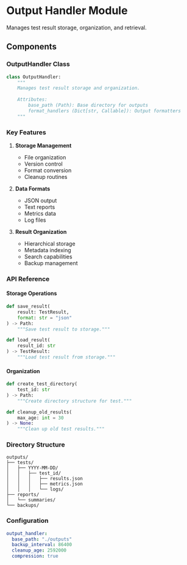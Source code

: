 # Output Handler Module

Manages test result storage, organization, and retrieval.

## Components

### OutputHandler Class

```python
class OutputHandler:
    """
    Manages test result storage and organization.
    
    Attributes:
        base_path (Path): Base directory for outputs
        format_handlers (Dict[str, Callable]): Output formatters
    """
```

### Key Features

1. **Storage Management**
   * File organization
   * Version control
   * Format conversion
   * Cleanup routines

2. **Data Formats**
   * JSON output
   * Text reports
   * Metrics data
   * Log files

3. **Result Organization**
   * Hierarchical storage
   * Metadata indexing
   * Search capabilities
   * Backup management

### API Reference

#### Storage Operations
```python
def save_result(
    result: TestResult,
    format: str = "json"
) -> Path:
    """Save test result to storage."""

def load_result(
    result_id: str
) -> TestResult:
    """Load test result from storage."""
```

#### Organization
```python
def create_test_directory(
    test_id: str
) -> Path:
    """Create directory structure for test."""

def cleanup_old_results(
    max_age: int = 30
) -> None:
    """Clean up old test results."""
```

### Directory Structure

```
outputs/
├── tests/
│   ├── YYYY-MM-DD/
│   │   ├── test_id/
│   │   │   ├── results.json
│   │   │   ├── metrics.json
│   │   │   └── logs/
├── reports/
│   └── summaries/
└── backups/
```

### Configuration

```yaml
output_handler:
  base_path: "./outputs"
  backup_interval: 86400
  cleanup_age: 2592000
  compression: true
``` 